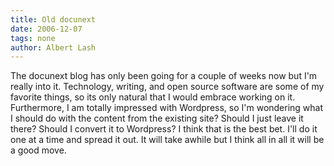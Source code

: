 ```yaml
---
title: Old docunext 
date: 2006-12-07
tags: none
author: Albert Lash
---
```

The docunext blog has only been going for a couple of weeks now but I'm really into it. Technology, writing, and open source software are some of my favorite things, so its only natural that I would embrace working on it. Furthermore, I am totally impressed with Wordpress, so I'm wondering what I should do with the content from the existing site? Should I just leave it there? Should I convert it to Wordpress? I think that is the best bet. I'll do it one at a time and spread it out. It will take awhile but I think all in all it will be a good move.

